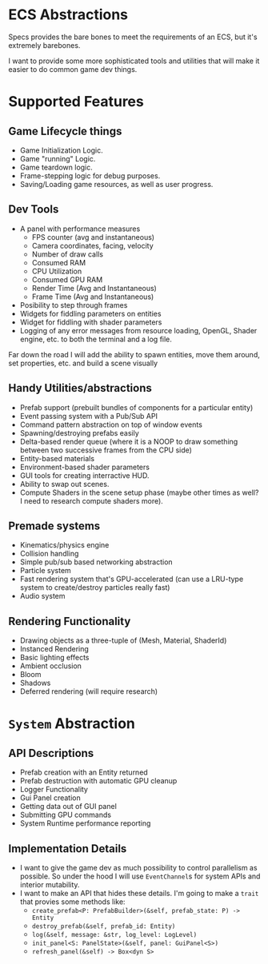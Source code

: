 # ECS Abstractions

Specs provides the bare bones to meet the requirements of an ECS, but it's extremely barebones.

I want to provide some more sophisticated tools and utilities that will make it easier to do common game dev things.

# Supported Features

## Game Lifecycle things

+ Game Initialization Logic.
+ Game "running" Logic.
+ Game teardown logic.
+ Frame-stepping logic for debug purposes.
+ Saving/Loading game resources, as well as user progress.

## Dev Tools

+ A panel with performance measures
  + FPS counter (avg and instantaneous)
  + Camera coordinates, facing, velocity
  + Number of draw calls
  + Consumed RAM
  + CPU Utilization
  + Consumed GPU RAM
  + Render Time (Avg and Instantaneous)
  + Frame Time (Avg and Instantaneous)
+ Posibility to step through frames
+ Widgets for fiddling parameters on entities
+ Widget for fiddling with shader parameters
+ Logging of any error messages from resource loading, OpenGL, Shader engine, etc. to both the terminal and a log file.

Far down the road I will add the ability to spawn entities, move them around, set properties, etc. and build a scene visually

## Handy Utilities/abstractions

+ Prefab support (prebuilt bundles of components for a particular entity)
+ Event passing system with a Pub/Sub API
+ Command pattern abstraction on top of window events
+ Spawning/destroying prefabs easily
+ Delta-based render queue (where it is a NOOP to draw something between two successive frames from the CPU side)
+ Entity-based materials
+ Environment-based shader parameters
+ GUI tools for creating interractive HUD.
+ Ability to swap out scenes.
+ Compute Shaders in the scene setup phase (maybe other times as well? I need to research compute shaders more).

## Premade systems

+ Kinematics/physics engine
+ Collision handling
+ Simple pub/sub based networking abstraction
+ Particle system
+ Fast rendering system that's GPU-accelerated (can use a LRU-type system to create/destroy particles really fast)
+ Audio system

## Rendering Functionality

+ Drawing objects as a three-tuple of (Mesh, Material, ShaderId)
+ Instanced Rendering
+ Basic lighting effects
+ Ambient occlusion
+ Bloom
+ Shadows
+ Deferred rendering (will require research)

# `System` Abstraction

## API Descriptions
+ Prefab creation with an Entity returned
+ Prefab destruction with automatic GPU cleanup
+ Logger Functionality
+ Gui Panel creation
+ Getting data out of GUI panel
+ Submitting GPU commands
+ System Runtime performance reporting

## Implementation Details
+ I want to give the game dev as much possibility to control parallelism as possible. So under the hood I will use `EventChannel`s for system APIs and interior mutability.
+ I want to make an API that hides these details. I'm going to make a `trait` that provies some methods like:
  +  `create_prefab<P: PrefabBuilder>(&self, prefab_state: P) -> Entity`
  +  `destroy_prefab(&self, prefab_id: Entity)`
  +  `log(&self, message: &str, log_level: LogLevel)`
  +  `init_panel<S: PanelState>(&self, panel: GuiPanel<S>)`
  +  `refresh_panel(&self) -> Box<dyn S>`